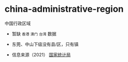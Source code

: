 # china-administrative-region
中国行政区域

- 暂缺 `香港` `澳门` `台湾` 数据
- 东莞、中山下级没有县/区，只有镇

- 信息来源（2021）
[国家统计局](http://www.stats.gov.cn/tjsj/tjbz/tjyqhdmhcxhfdm/2020/index.html)